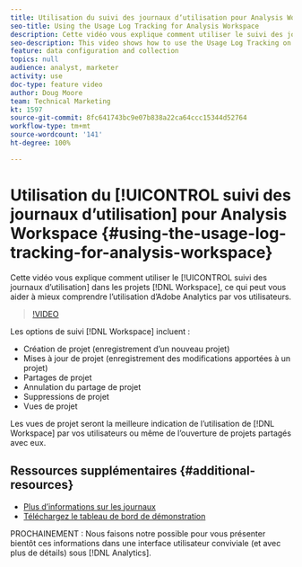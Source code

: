```yaml
---
title: Utilisation du suivi des journaux dʼutilisation pour Analysis Workspace
seo-title: Using the Usage Log Tracking for Analysis Workspace
description: Cette vidéo vous explique comment utiliser le suivi des journaux dʼutilisation dans les projets Workspace, ce qui peut vous aider à mieux comprendre lʼutilisation dʼAdobe Analytics par vos utilisateurs.
seo-description: This video shows how to use the Usage Log Tracking on Workspace projects, which can help you better understand your users’ usage of Adobe Analytics.
feature: data configuration and collection
topics: null
audience: analyst, marketer
activity: use
doc-type: feature video
author: Doug Moore
team: Technical Marketing
kt: 1597
source-git-commit: 8fc641743bc9e07b838a22ca64ccc15344d52764
workflow-type: tm+mt
source-wordcount: '141'
ht-degree: 100%

---
```



# Utilisation du [!UICONTROL suivi des journaux dʼutilisation] pour Analysis Workspace {#using-the-usage-log-tracking-for-analysis-workspace}

Cette vidéo vous explique comment utiliser le [!UICONTROL suivi des journaux dʼutilisation] dans les projets [!DNL Workspace], ce qui peut vous aider à mieux comprendre lʼutilisation dʼAdobe Analytics par vos utilisateurs.

>[!VIDEO](https://video.tv.adobe.com/v/33173/?quality=12&learn=on&captions=fre_fr)

Les options de suivi [!DNL Workspace] incluent :

* Création de projet (enregistrement dʼun nouveau projet)
* Mises à jour de projet (enregistrement des modifications apportées à un projet)
* Partages de projet
* Annulation du partage de projet
* Suppressions de projet
* Vues de projet

Les vues de projet seront la meilleure indication de lʼutilisation de [!DNL Workspace] par vos utilisateurs ou même de lʼouverture de projets partagés avec eux.

## Ressources supplémentaires {#additional-resources}

* [Plus dʼinformations sur les journaux](https://experienceleague.adobe.com/docs/analytics/admin/admin-tools/logs.html?lang=fr)
* [Téléchargez le tableau de bord de démonstration](https://adobe.ly/2ygP5ws)

PROCHAINEMENT : Nous faisons notre possible pour vous présenter bientôt ces informations dans une interface utilisateur conviviale (et avec plus de détails) sous [!DNL Analytics].

